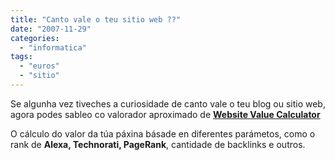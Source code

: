 ```yaml
---
title: "Canto vale o teu sitio web ??"
date: "2007-11-29"
categories: 
  - "informatica"
tags: 
  - "euros"
  - "sitio"
---
```


Se algunha vez tiveches a curiosidade de canto vale o teu blog ou sitio web, agora podes sableo co valorador aproximado de **[Website Value Calculator](http://www.websitevaluecalculator.com/)**

O cálculo do valor da túa páxina básade en diferentes parámetos, como o rank de **Alexa, Technorati, PageRank**, cantidade de backlinks e outros.
